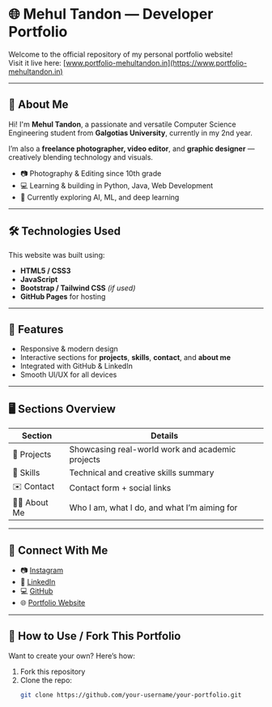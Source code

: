 # 🌐 Mehul Tandon — Developer Portfolio

Welcome to the official repository of my personal portfolio website!  
Visit it live here: [www.portfolio-mehultandon.in](https://www.portfolio-mehultandon.in)


---

## 🚀 About Me

Hi! I'm **Mehul Tandon**, a passionate and versatile Computer Science Engineering student from **Galgotias University**, currently in my 2nd year.

I’m also a **freelance photographer, video editor**, and **graphic designer** — creatively blending technology and visuals.

- 📷 Photography & Editing since 10th grade  
- 💻 Learning & building in Python, Java, Web Development  
- 🎯 Currently exploring AI, ML, and deep learning

---

## 🛠️ Technologies Used

This website was built using:

- **HTML5 / CSS3**
- **JavaScript**
- **Bootstrap / Tailwind CSS** *(if used)*
- **GitHub Pages** for hosting

---

## 📂 Features

- Responsive & modern design  
- Interactive sections for **projects**, **skills**, **contact**, and **about me**  
- Integrated with GitHub & LinkedIn  
- Smooth UI/UX for all devices

---

## 🖥️ Sections Overview

| Section       | Details                                            |
|---------------|----------------------------------------------------|
| 💼 Projects    | Showcasing real-world work and academic projects   |
| 🧠 Skills      | Technical and creative skills summary               |
| ✉️ Contact     | Contact form + social links                        |
| 🙋‍♂️ About Me   | Who I am, what I do, and what I’m aiming for       |

---

## 🔗 Connect With Me

- 📷 [Instagram](https://www.instagram.com/mehul_tandon/)
- 💼 [LinkedIn](https://www.linkedin.com/in/mehul-tandon)
- 💻 [GitHub](https://github.com/CobAlt-Gamer)
- 🌐 [Portfolio Website](https://www.portfolio-mehultandon.in)

---

## 📌 How to Use / Fork This Portfolio

Want to create your own? Here’s how:

1. Fork this repository
2. Clone the repo:
   ```bash
   git clone https://github.com/your-username/your-portfolio.git
